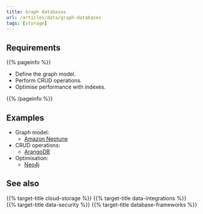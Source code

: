 ```yaml
---
title: Graph databases
url: /articles/data/graph-databases
tags: [storage]
---
```


## Requirements

{{% pageinfo %}}

* Define the graph model.
* Perform CRUD operations.
* Optimise performance with indexes.

{{% /pageinfo %}}

## Examples

* Graph model:
  * [Amazon Neptune](https://docs.aws.amazon.com/neptune/latest/userguide/feature-overview-data-model.html)
* CRUD operations:
  * [ArangoDB](https://arangodb.com/tutorials/spring-data/part2-crud-operations-query-example/)
* Optimisation:
  * [Neo4j](https://neo4j.com/docs/cypher-manual/current/indexes-for-search-performance/)

## See also

{{% target-title cloud-storage %}}
{{% target-title data-integrations %}}
{{% target-title data-security %}}
{{% target-title database-frameworks %}}
